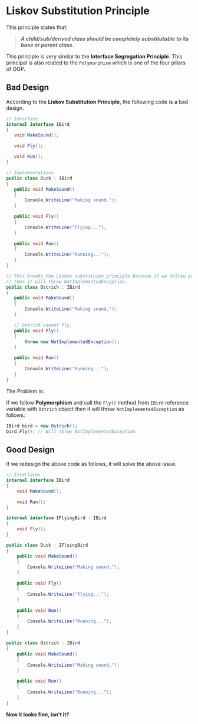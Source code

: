 ﻿# Liskov Substitution Principle
This principle states that:

 >***A child/sub/derived class should be completely substitutable to its base or parent class.***

 This principle is very similar to the **Interface Segregation Principle**. This principal is also related to the `Polymorphism` which is one of the four pillars of OOP.
 
 ## Bad Design
 According to the **Liskov Substitution Principle**, the following code is a bad design.
 
 ```C#
 // Interface
internal interface IBird
{
    void MakeSound();

    void Fly();

    void Run();
}

// Implementations
public class Duck : IBird
{
    public void MakeSound()
    {
        Console.WriteLine("Making sound.");
    }

    public void Fly()
    {
        Console.WriteLine("Flying...");
    }

    public void Run()
    {
        Console.WriteLine("Running...");
    }
}

// This breaks the Liskov substituion principle because if we follow polymorphism and call the Fly() method from IBird reference variable
// then it will throw NotImplementedException.
public class Ostrich : IBird
{
    public void MakeSound()
    {
        Console.WriteLine("Making sound.");
    }

    // Ostrich cannot fly.
    public void Fly()
    {
        throw new NotImplementedException();
    }

    public void Run()
    {
        Console.WriteLine("Running...");
    }
}
 ```
 The Problem is:
 
 If we follow **Polymorphism** and call the `Fly()` method from `IBird` reference variable with `Ostrich` object then it will throw `NotImplementedException` as follows:
  
```C#
IBird bird = new Ostrich();
bird.Fly(); // Will throw NotImplementedException
```
## Good Design
If we redesign the above code as follows, it will solve the above issue.
```C#
// Interfaces
internal interface IBird
{
    void MakeSound();

    void Run();
}

internal interface IFlyingBird : IBird
{
    void Fly();
}

public class Duck : IFlyingBird
{
    public void MakeSound()
    {
        Console.WriteLine("Making sound.");
    }

    public void Fly()
    {
        Console.WriteLine("Flying...");
    }

    public void Run()
    {
        Console.WriteLine("Running...");
    }
}

public class Ostrich : IBird
{
    public void MakeSound()
    {
        Console.WriteLine("Making sound.");
    }

    public void Run()
    {
        Console.WriteLine("Running...");
    }
}
```
**Now it looks fine, isn't it?**
